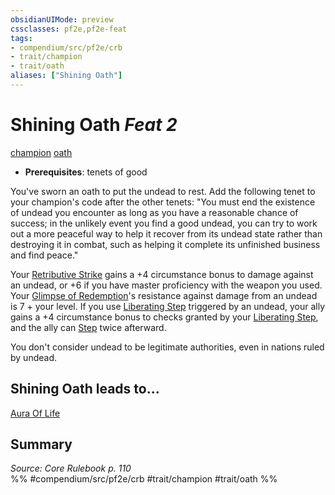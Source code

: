 ```yaml
---
obsidianUIMode: preview
cssclasses: pf2e,pf2e-feat
tags:
- compendium/src/pf2e/crb
- trait/champion
- trait/oath
aliases: ["Shining Oath"]
---
```

# Shining Oath  *Feat 2*  
[champion](rules/traits/champion.md "Champion Class Trait")  [oath](rules/traits/oath.md "Oath Feat Trait")  

- **Prerequisites**: tenets of good

You've sworn an oath to put the undead to rest. Add the following tenet to your champion's code after the other tenets: "You must end the existence of undead you encounter as long as you have a reasonable chance of success; in the unlikely event you find a good undead, you can try to work out a more peaceful way to help it recover from its undead state rather than destroying it in combat, such as helping it complete its unfinished business and find peace."

Your [Retributive Strike](rules/actions/retributive-strike.md) gains a +4 circumstance bonus to damage against an undead, or +6 if you have master proficiency with the weapon you used. Your [Glimpse of Redemption](rules/actions/glimpse-of-redemption.md)'s resistance against damage from an undead is 7 + your level. If you use [Liberating Step](rules/actions/liberating-step.md) triggered by an undead, your ally gains a +4 circumstance bonus to checks granted by your [Liberating Step](rules/actions/liberating-step.md), and the ally can [Step](rules/actions/step.md) twice afterward.

You don't consider undead to be legitimate authorities, even in nations ruled by undead.

## Shining Oath leads to...

[Aura Of Life](compendium/feats/aura-of-life.md)

## Summary

*Source: Core Rulebook p. 110*  
%% #compendium/src/pf2e/crb #trait/champion #trait/oath %%